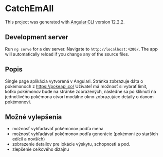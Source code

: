 # CatchEmAll

This project was generated with [Angular CLI](https://github.com/angular/angular-cli) version 12.2.2.

## Development server

Run `ng serve` for a dev server. Navigate to `http://localhost:4200/`. The app will automatically reload if you change any of the source files.

## Popis

Single page aplikácia vytvorená v Angulari. Stránka zobrazuje dáta o pokémonoch z https://pokeapi.co/
Užívateľ má možnosť si vybrať limit, koľko pokémonov bude na stránke zobrazených, následne sa po kliknutí na jednotlivého pokémona otvorí modálne okno zobrazujúce detaily o danom pokémonovi.

## Možné vylepšenia

- možnosť vyhľadávať pokémonov podľa mena
- možnosť vyhľadávať pokémonov podľa generácie (pokémoni zo starších edícií a novších)
- zobrazenie detailov pre lokácie výskytu, schopnosti a pod.
- zlepšenie celkového dizajnu

